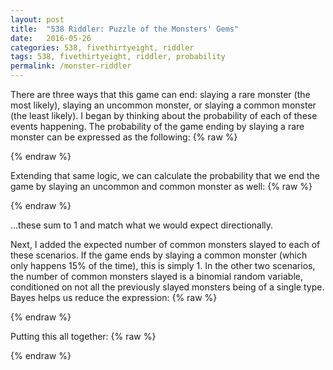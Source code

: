 ```yaml
---
layout: post
title:  "538 Riddler: Puzzle of the Monsters' Gems"
date:   2016-05-26
categories: 538, fivethirtyeight, riddler
tags: 538, fivethirtyeight, riddler, probability
permalink: /monster-riddler
---
```


There are three ways that this game can end: slaying a rare monster (the most likely), slaying an uncommon monster, or slaying a common monster (the least likely).  I began by thinking about the probability of each of these events happening.  The probability of the game ending by slaying a rare monster can be expressed as the following:
{% raw %}
<div class="equation" data-expr="\sum_{i=3}^{\infty} \left( 1 - P \left( R \right) \right)^{i-1} * P \left( R \right) * P \left( S_{U}^{i-1} \geq1 \wedge S_{C}^{i-1} \geq 1 | \left\{ M_{1},...,M_{i-1} \right\} \in \left\{ U,C \right\} \right)"></div>
<div class="equation" data-expr="= \sum_{i=3}^{\infty}\left ( \frac{5}{6} \right )^{i-1}*\left ( \frac{1}{6} \right )*\left (1 - \left ( \frac{3}{5} \right )^{i-1} - \left ( \frac{2}{5} \right )^{i-1} \right ) = \frac{7}{12}"></div>
{% endraw %}

Extending that same logic, we can calculate the probability that we end the game by slaying an uncommon and common monster as well:
{% raw %}
<div class="equation" data-expr="P \left( End \ in \ R \right) = \frac{7}{12} \qquad P \left( End \ in \ U \right) = \frac{4}{15} \qquad P \left( End \ in \ C \right) = \frac{3}{20}"></div>
{% endraw %}

...these sum to 1 and match what we would expect directionally.

Next, I added the expected number of common monsters slayed to each of these scenarios.  If the game ends by slaying a common monster (which only happens 15% of the time), this is simply 1.  In the other two scenarios, the number of common monsters slayed is a binomial random variable, conditioned on not all the previously slayed monsters being of a single type.  Bayes helps us reduce the expression:
{% raw %}
<div class="equation" data-expr="P \left( S_{U}^{i-1} \geq 1 \wedge S_{C}^{i-1} \geq 1 \right) * E \left[ S_{C}^{i-1} | S_{U}^{i-1} \geq 1 \wedge S_{C}^{i-1} \geq1 \right]"></div>
<div class="equation" data-expr="= E \left[ S_{C}^{i-1} \right] - P \left( S_{U}^{i-1} = 0 \right) * E \left[ S_{C}^{i-1} | S_{U}^{i-1} = 0 \right] - P \left( S_{C}^{i-1} = 0 \right) * E \left[ S_{C}^{i-1} | S_{C}^{i-1} = 0 \right]"></div>
<div class="equation" data-expr="= (i - 1) * p - (i - 1) * p^{i-1} \quad where \quad p = \frac{P(C)}{P(C) + P(U)}"></div>
{% endraw %}


Putting this all together:
{% raw %}
<div class="equation" data-expr=" = \sum_{i=2}^{\infty} \left( \frac{5}{6} \right)^{i} * \frac{1}{6} * \left[ i * \frac{3}{5} - i * \left( \frac{3}{5} \right)^{i} \right] + \sum_{i=2}^{\infty} \left( \frac{2}{3} \right)^{i} * \frac{1}{3} * \left[ i * \frac{3}{4} - i * \left( \frac{3}{4} \right)^{i} \right] + \frac{3}{20} = 3.65"></div>
{% endraw %}
